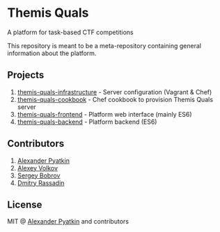 # Themis Quals
A platform for task-based CTF competitions

This repository is meant to be a meta-repository containing general information about the platform.

## Projects
1. [themis-quals-infrastructure](https://github.com/aspyatkin/themis-quals-infrastructure) - Server configuration (Vagrant & Chef)
2. [themis-quals-cookbook](https://github.com/aspyatkin/themis-quals-cookbook) - Chef cookbook to provision Themis Quals server
3. [themis-quals-frontend](https://github.com/aspyatkin/themis-quals-frontend) - Platform web interface (mainly ES6)
4. [themis-quals-backend](https://github.com/aspyatkin/themis-quals-backend) - Platform backend (ES6)

## Contributors
1. [Alexander Pyatkin](https://github.com/aspyatkin)
2. [Alexey Volkov](https://github.com/volalex)
3. [Sergey Bobrov](https://github.com/blackfan)
4. [Dmitry Rassadin](https://github.com/flippaa)

## License
MIT @ [Alexander Pyatkin](https://github.com/aspyatkin) and contributors
